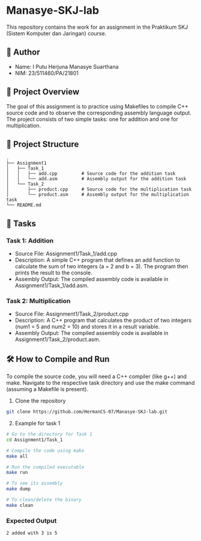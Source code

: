 # Manasye-SKJ-lab
This repository contains the work for an assignment in the Praktikum SKJ (Sistem Komputer dan Jaringan) course.

## 👤 Author
- Name: I Putu Herjuna Manasye Suarthana
- NIM: 23/511460/PA/21801

## 📝 Project Overview
The goal of this assignment is to practice using Makefiles to compile C++ source code and to observe the corresponding assembly language output. The project consists of two simple tasks: one for addition and one for multiplication.

## 📂 Project Structure
```
.
├── Assignment1
│   ├── Task_1
│   │   ├── add.cpp         # Source code for the addition task
│   │   └── add.asm         # Assembly output for the addition task
│   └── Task_2
│       ├── product.cpp     # Source code for the multiplication task
│       └── product.asm     # Assembly output for the multiplication task
└── README.md
```

## 🚀 Tasks
### Task 1: Addition
- Source File: Assignment1/Task_1/add.cpp
- Description: A simple C++ program that defines an add function to calculate the sum of two integers (a = 2 and b = 3). The program then prints the result to the console.
- Assembly Output: The compiled assembly code is available in Assignment1/Task_1/add.asm.

### Task 2: Multiplication
- Source File: Assignment1/Task_2/product.cpp
- Description: A C++ program that calculates the product of two integers (num1 = 5 and num2 = 10) and stores it in a result variable.
- Assembly Output: The compiled assembly code is available in Assignment1/Task_2/product.asm.

## 🛠️ How to Compile and Run
To compile the source code, you will need a C++ compiler (like g++) and make. Navigate to the respective task directory and use the make command (assuming a Makefile is present).

1. Clone the repository
```bash
git clone https://github.com/HermanCS-07/Manasye-SKJ-lab.git
```

2. Example for task 1
```bash
# Go to the directory for Task 1
cd Assignment1/Task_1

# Compile the code using make
make all

# Run the compiled executable
make run

# To see its assembly
make dump

# To clean/delete the binary
make clean
```
### Expected Output
```
2 added with 3 is 5
```
